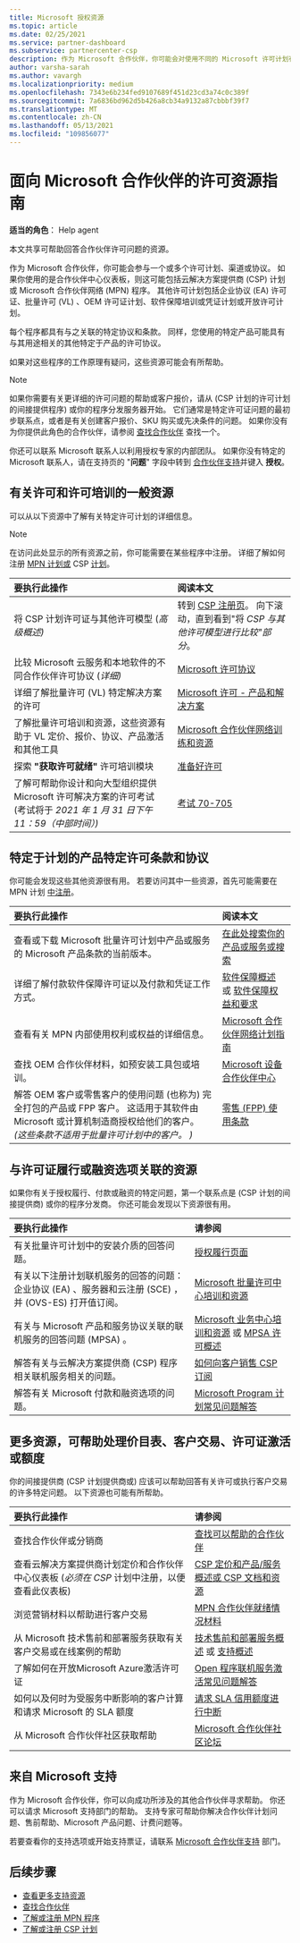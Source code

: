 ```yaml
---
title: Microsoft 授权资源
ms.topic: article
ms.date: 02/25/2021
ms.service: partner-dashboard
ms.subservice: partnercenter-csp
description: 作为 Microsoft 合作伙伴，你可能会对使用不同的 Microsoft 许可计划有疑问。 本文提供了可帮助的资源。
author: varsha-sarah
ms.author: vavargh
ms.localizationpriority: medium
ms.openlocfilehash: 7343e6b234fed9107689f451d23cd3a74c0c389f
ms.sourcegitcommit: 7a6836bd962d5b426a8cb34a9132a87cbbbf39f7
ms.translationtype: MT
ms.contentlocale: zh-CN
ms.lasthandoff: 05/13/2021
ms.locfileid: "109856077"
---
```

# <a name="guide-to-licensing-resources-for-microsoft-partners"></a>面向 Microsoft 合作伙伴的许可资源指南 

**适当的角色**： Help agent

本文共享可帮助回答合作伙伴许可问题的资源。

作为 Microsoft 合作伙伴，你可能会参与一个或多个许可计划、渠道或协议。 如果你使用的是合作伙伴中心仪表板，则这可能包括云解决方案提供商 (CSP) 计划或 Microsoft 合作伙伴网络 (MPN) 程序。 其他许可计划包括企业协议 (EA) 许可证、批量许可 (VL) 、OEM 许可证计划、软件保障培训或凭证计划或开放许可计划。

每个程序都具有与之关联的特定协议和条款。 同样，您使用的特定产品可能具有与其用途相关的其他特定于产品的许可协议。

如果对这些程序的工作原理有疑问，这些资源可能会有所帮助。

> [!NOTE]
> 如果你需要有关更详细的许可问题的帮助或客户报价，请从 (CSP 计划的许可计划的间接提供程序) 或你的程序分发服务器开始。 它们通常是特定许可证问题的最初步联系点，或者是有关创建客户报价、SKU 购买或先决条件的问题。 如果你没有为你提供此角色的合作伙伴，请参阅 [查找合作伙伴](find-a-partner.md) 查找一个。
>
> 你还可以联系 Microsoft 联系人以利用授权专家的内部团队。 如果你没有特定的 Microsoft 联系人，请在支持页的 "**问题**" 字段中转到 [合作伙伴支持](https://partner.microsoft.com/support/v2/?stage=1)并键入 **授权**。 

## <a name="general-resources-about-licensing-and-license-training"></a>有关许可和许可培训的一般资源

可以从以下资源中了解有关特定许可计划的详细信息。

>[!NOTE]
> 在访问此处显示的所有资源之前，你可能需要在某些程序中注册。 详细了解如何注册 [MPN 计划或](https://partner.microsoft.com/membership) CSP [计划](https://partner.microsoft.com/membership/cloud-solution-provider)。

|要执行此操作  | 阅读本文  |
|:------------------|:--------------- |
|将 CSP 计划许可证与其他许可模型 (*高级概述)* | 转到 [CSP 注册页](https://partner.microsoft.com/licensing/)。 向下滚动，直到看到"将 *CSP 与其他许可模型进行比较"部分*。  |
|比较 Microsoft 云服务和本地软件的不同合作伙伴许可协议 (*详细)*  | [Microsoft 许可协议](https://partner.microsoft.com/licensing/licensing-agreements)  |
|详细了解批量许可 (VL) 特定解决方案的许可  | [Microsoft 许可 - 产品和解决方案](https://www.microsoft.com/licensing/default) |
|了解批量许可培训和资源，这些资源有助于 VL 定价、报价、协议、产品激活和其他工具  | [Microsoft 合作伙伴网络训练和资源](https://partner.microsoft.com/licensing/training-and-resources) |
|探索 **"获取许可就绪"** 许可培训模块  | [准备好许可](https://www.getlicensingready.com/)  |
|了解可帮助你设计和向大型组织提供 Microsoft 许可解决方案的许可考试 (考试将于 *2021 年 1 月 31 日下午 11：59（中部时间）)*  | [考试 70-705](/learn/certifications/exams/70-705) |

## <a name="program-specific-and-product-specific-licensing-terms-and-agreements"></a>特定于计划的产品特定许可条款和协议

你可能会发现这些其他资源很有用。 若要访问其中一些资源，首先可能需要在 MPN 计划 [中注册](https://partner.microsoft.com/membership)。

|要执行此操作  | 阅读本文  |
|:------------------|:--------------- |
|查看或下载 Microsoft 批量许可计划中产品或服务的 Microsoft 产品条款的当前版本。 | [在此处搜索你的产品或服务](https://www.microsoft.com/licensing/terms/)[或搜索](http://www.microsoftvolumelicensing.com/)  |
|详细了解付款软件保障许可证以及付款和凭证工作方式。  | [软件保障概述](https://www.microsoft.com/Licensing/licensing-programs/software-assurance-default.aspx) 或 [软件保障权益和要求](software-assurance-lp.md) |
|查看有关 MPN 内部使用权利或权益的详细信息。  | [Microsoft 合作伙伴网络计划指南](https://assets.microsoft.com/MPN-MAPS-Product-Usage-Guide.pdf)  |
|查找 OEM 合作伙伴材料，如预安装工具包或培训。  | [Microsoft 设备合作伙伴中心](https://devicepartner.microsoft.com/)  |
|解答 OEM 客户或零售客户的使用问题 (也称为) 完全打包的产品或 FPP 客户。 这适用于其软件由 Microsoft 或计算机制造商授权给他们的客户。 *(这些条款不适用于批量许可计划中的客户。 )*  | [零售 (FPP) 使用条款](https://www.microsoft.com/useterms)  |

## <a name="resources-associated-with-license-fulfillment-or-financing-options"></a>与许可证履行或融资选项关联的资源

如果你有关于授权履行、付款或融资的特定问题，第一个联系点是 (CSP 计划的间接提供商) 或你的程序分发商。 你还可能会发现以下资源很有用。

|要执行此操作  | 请参阅  |
|:------------------|:--------------- |
|有关批量许可计划中的安装介质的回答问题。 | [授权履行页面](https://www.microsoft.com/licensing/existing-customer/fulfillment.aspx)  |
|有关以下注册计划联机服务的回答的问题：企业协议 (EA) 、服务器和云注册 (SCE) ，并 (OVS-ES) 打开值订阅。  | [Microsoft 批量许可中心培训和资源](https://www.microsoft.com/Licensing/existing-customer/vlsc-training-and-resources.aspx)  |
|有关与 Microsoft 产品和服务协议关联的联机服务的回答问题 (MPSA) 。  | [Microsoft 业务中心培训和资源](https://www.microsoft.com/licensing/existing-customer/business-center-training-and-resources.aspx#tab=2) 或 [MPSA 许可概述](https://www.microsoft.com/licensing/mpsa/default)  |  
|解答有关与云解决方案提供商 (CSP) 程序相关联机服务相关的问题。  | [如何向客户销售 CSP 订阅](customer-subscriptions.md)  |
|解答有关 Microsoft 付款和融资选项的问题。  | [Microsoft Program 计划常见问题解答](https://download.microsoft.com/download/3/9/0/390DF0B3-8B15-4E65-AF5E-71A7280E7682/Microsoft-Financing-Program-FAQ-Customer_en-US.pdf)  |

## <a name="more-resources-to-help-with-price-lists-customer-deals-license-activation-or-credits"></a>更多资源，可帮助处理价目表、客户交易、许可证激活或额度

你的间接提供商 (CSP 计划提供商或) 应该可以帮助回答有关许可或执行客户交易的许多特定问题。 以下资源也可能有所帮助。

|要执行此操作  | 请参阅  |
|:------------------|:--------------- |
|查找合作伙伴或分销商 | [查找可以帮助的合作伙伴](find-a-partner.md)  |
|查看云解决方案提供商计划定价和合作伙伴中心仪表板 (*必须在 CSP* 计划中注册，以便查看此仪表板)   |[CSP 定价和产品/服务概述](pricing-and-offers.md)[或 CSP 文档和资源](csp-documents-and-learning-resources.md) |
|浏览营销材料以帮助进行客户交易  | [MPN 合作伙伴就绪情况材料](https://partner.microsoft.com/asset#/?type=marketing-campaigns&area=mrkt)  |
|从 Microsoft 技术售前和部署服务获取有关客户交易或在线案例的帮助  | [技术售前和部署服务概述](https://partner.microsoft.com/training/technical-presales-deployment-services) 或 [支持概述](https://support.microsoft.com/help/3121537/using-technical-presales-and-deployment-services)  |
|了解如何在开放Microsoft Azure激活许可证   | [Open 程序联机服务激活常见问题解答](/licensing/online-service-activation-faq)  |
|如何以及何时为受服务中断影响的客户计算和请求 Microsoft 的 SLA 额度  | [请求 SLA 信用额度进行中断](request-credit.md)   |
|从 Microsoft 合作伙伴社区获取帮助  | [Microsoft 合作伙伴社区论坛](https://www.microsoftpartnercommunity.com)  |

## <a name="help-from-microsoft-support"></a>来自 Microsoft 支持

作为 Microsoft 合作伙伴，你可以向成功所涉及的其他合作伙伴寻求帮助。 你还可以请求 Microsoft 支持部门的帮助。 支持专家可帮助你解决合作伙伴计划问题、售前帮助、Microsoft 产品问题、计费问题等。

若要查看你的支持选项或开始支持票证，请联系 [Microsoft 合作伙伴支持](https://partner.microsoft.com/support/?stage=1) 部门。

## <a name="next-steps"></a>后续步骤

- [查看更多支持资源](https://partner.microsoft.com/support/?stage=1)
- [查找合作伙伴](find-a-partner.md)
- [了解或注册 MPN 程序](https://partner.microsoft.com/membership)
- [了解或注册 CSP 计划](https://partner.microsoft.com/membership/cloud-solution-provider)
